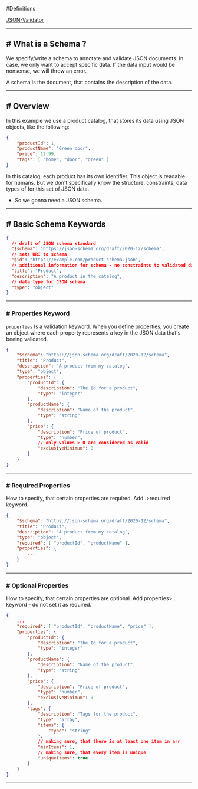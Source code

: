 #Definitions 

[JSON-Validator](https://www.jsonschemavalidator.net/)

---
## # What is a Schema ?

We specify/write a schema to annotate and validate JSON documents.
In case, we only want to accept specific data.
If the data input would be nonsense, we will throw an error.

A schema is the document, that contains the description of the data.

---
## # Overview

In this example we use a product catalog, that stores its data using JSON objects, like the following:

```json
{
	"productId": 1,
	"productName": "Green door",
	"price": 12.99,
	"tags": [ "home", "door", "green" ]
}
```

In this catalog, each product has its own identifier.
This object is readable for humans. But we don't specifically know the structure, constraints, data types of for this set of JSON data.
- So we gonna need a JSON schema.

---
## # Basic Schema Keywords

```json
{
  // draft of JSON schema standard
  "$schema": "https://json-schema.org/draft/2020-12/schema",
  // sets URI to schema
  "$id": "https://example.com/product.schema.json",
  // additional information for schema - no constraints to validated data
  "title": "Product",
  "description": "A product in the catalog",
  // data type for JSON schema
  "type": "object"
}
```

---
### # Properties Keyword

`properties` Is a validation keyword. 
When you define properties, you create an object where each property represents a key in the JSON data that's beeing validated.

```json
{
	"$schema": "https://json-schema.org/draft/2020-12/schema",
	"title": "Product",
	"description": "A product from my catalog",
	"type": "object",
	"properties": {
		"productId": {
			"description": "The Id for a product",
			"type": "integer"
		},
		"productName": {
			"description": "Name of the product",
			"type": "string"
		},
		"price": {
			"description": "Price of product",
			"type": "number",
			// only values > 0 are considered as valid
			"exclusiveMinimum": 0
		}
	}
}
```

---
### # Required Properties

How to specify, that certain properties are required.
Add .>required keyword.

```json
{
	"$schema": "https://json-schema.org/draft/2020-12/schema",
	"title": "Product",
	"description": "A product from my catalog",
	"type": "object",
	"required": [ "productId", "productName" ],
	"properties": {
		...
	}
}
```

---
### # Optional Properties

How to specify, that certain properties are optional.
Add properties>... keyword - do not set it as required.

```json
{
	...
	"required": [ "productId", "productName", "price" ],
	"properties": {
		"productId": {
			"description": "The Id for a product",
			"type": "integer"
		},
		"productName": {
			"description": "Name of the product",
			"type": "string"
		},
		"price": {
			"description": "Price of product",
			"type": "number",
			"exclusiveMinimum": 0
		},
		"tags": {
			"description": "Tags for the product",
			"type": "array",
			"items": {
				"type": "string"
			},
			// making sure, that there is at least one item in arr
			"minItems": 1,
			// making sure, that every item is unique
			"uniqueItems": true
		}
	}
}

```

---

